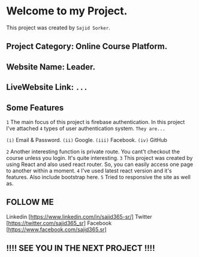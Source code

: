 # Welcome to my Project.

This project was created by `Sajid Sorker`.

## Project Category: Online Course Platform.
## Website Name: Leader.
## LiveWebsite Link: `...`

## Some Features

`1` The main focus of this project is firebase authentication. In this project I've attached `4` types of user authentication system. `They are...`

`(i)` Email & Password.
`(ii)` Google.
`(iii)` Facebook.
`(iv)` GitHub

`2` Another interesting function is private route. You cant't checkout the course unless you login. It's quite interesting.
`3` This project was created by using React and also used react router. So, you can easily access one page to another within a moment.
`4` I've used latest react version and it's features. Also include bootstrap here.
`5` Tried to responsive the site as well as.


## FOLLOW ME

Linkedin [https://www.linkedin.com/in/sajid365-sr/]
Twitter [https://twitter.com/sajid365_sr]
Facebook [https://www.facebook.com/sajid365.sr]


## !!!! SEE YOU IN THE NEXT PROJECT !!!!

